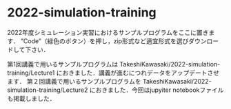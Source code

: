 # 2022-simulation-training
2022年度シミュレーション実習におけるサンプルプログラムをここに置きます．
”Code”（緑色のボタン）を押し，zip形式など適宜形式を選びダウンロードして下さい．

第1回講義で用いるサンプルプログラムは
TakeshiKawasaki/2022-simulation-training/Lecture1
におきました．講義が進むにつれデータをアップデートさせます．
第２回講義で用いるサンプルプログラムを
TakeshiKawasaki/2022-simulation-training/Lecture2
におきました．今回はjupyiter notebookファイルも掲載しました．
